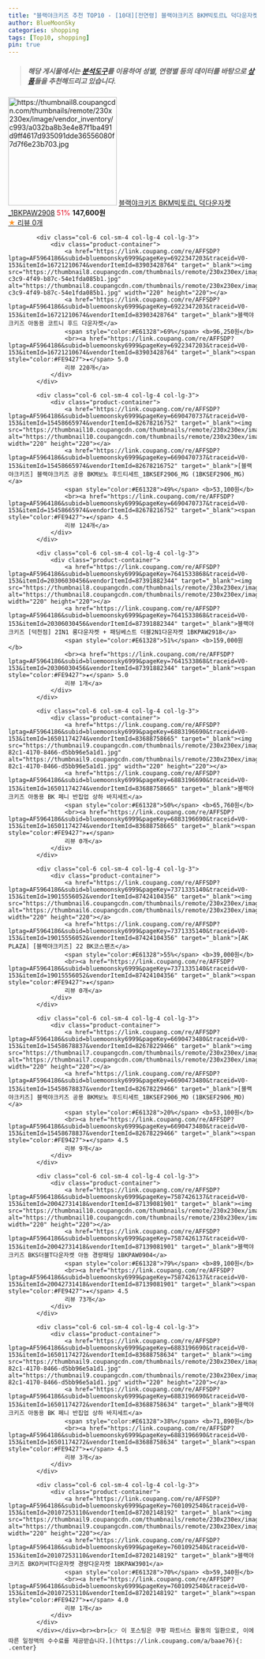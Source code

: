 ```yaml
---
title: "블랙야크키즈 추천 TOP10 - [10대][전연령] 블랙야크키즈 BKM빅토르L 덕다운자켓_1BKPAW2908"
author: BlueMoonSky
categories: shopping
tags: [Top10, shopping]
pin: true
---
```


> ##### 해당 게시물에서는 [**분석도구**](https://itemscout.io/)를 이용하여 **성별**, **연령별** 등의 데이터를 바탕으로 [**상품**](https://link.coupang.com/a/baae76)들을 추천해드리고 있습니다.
<div class="container"><div class="row">
            <div class="col-6 col-sm-4 col-lg-4 col-lg-3">
                <div class="product-container">
                    <a href="https://link.coupang.com/re/AFFSDP?lptag=AF5964186&subid=bluemoonsky6999&pageKey=6925546039&traceid=V0-153&itemId=16739564596&vendorItemId=84111084349" target="_blank"><img src="https://thumbnail8.coupangcdn.com/thumbnails/remote/230x230ex/image/vendor_inventory/c993/a032ba8b3e4e87f1ba491d9ff4617d935091dde36556080f7d7f6e23b703.jpg" alt="https://thumbnail8.coupangcdn.com/thumbnails/remote/230x230ex/image/vendor_inventory/c993/a032ba8b3e4e87f1ba491d9ff4617d935091dde36556080f7d7f6e23b703.jpg" width="220" height="220"></a>
                    <a href="https://link.coupang.com/re/AFFSDP?lptag=AF5964186&subid=bluemoonsky6999&pageKey=6925546039&traceid=V0-153&itemId=16739564596&vendorItemId=84111084349" target="_blank">블랙야크키즈 BKM빅토르L 덕다운자켓_1BKPAW2908</a>
                    <span style="color:#E61328">51%</span> <b>147,600원</b>
                    <br><a href="https://link.coupang.com/re/AFFSDP?lptag=AF5964186&subid=bluemoonsky6999&pageKey=6925546039&traceid=V0-153&itemId=16739564596&vendorItemId=84111084349" target="_blank"><span style="color:#FE9427">★</span> 
                    리뷰 0개</a>
                </div>
            </div>
            
            <div class="col-6 col-sm-4 col-lg-4 col-lg-3">
                <div class="product-container">
                    <a href="https://link.coupang.com/re/AFFSDP?lptag=AF5964186&subid=bluemoonsky6999&pageKey=6922347203&traceid=V0-153&itemId=16721210674&vendorItemId=83903428764" target="_blank"><img src="https://thumbnail8.coupangcdn.com/thumbnails/remote/230x230ex/image/retail/images/2022/11/15/15/7/cb4fe8de-c3c9-4f49-b87c-54e1fda085b1.jpg" alt="https://thumbnail8.coupangcdn.com/thumbnails/remote/230x230ex/image/retail/images/2022/11/15/15/7/cb4fe8de-c3c9-4f49-b87c-54e1fda085b1.jpg" width="220" height="220"></a>
                    <a href="https://link.coupang.com/re/AFFSDP?lptag=AF5964186&subid=bluemoonsky6999&pageKey=6922347203&traceid=V0-153&itemId=16721210674&vendorItemId=83903428764" target="_blank">블랙야크키즈 아동용 코트니 후드 다운자켓</a>
                    <span style="color:#E61328">69%</span> <b>96,250원</b>
                    <br><a href="https://link.coupang.com/re/AFFSDP?lptag=AF5964186&subid=bluemoonsky6999&pageKey=6922347203&traceid=V0-153&itemId=16721210674&vendorItemId=83903428764" target="_blank"><span style="color:#FE9427">★</span> 5.0
                    리뷰 220개</a>
                </div>
            </div>
            
            <div class="col-6 col-sm-4 col-lg-4 col-lg-3">
                <div class="product-container">
                    <a href="https://link.coupang.com/re/AFFSDP?lptag=AF5964186&subid=bluemoonsky6999&pageKey=6690470737&traceid=V0-153&itemId=15458665974&vendorItemId=82678216752" target="_blank"><img src="https://thumbnail10.coupangcdn.com/thumbnails/remote/230x230ex/image/vendor_inventory/2340/f37902ad0651d92addc39aa70789773d3aef085e72aad0b753a5f2c2a1c7.jpg" alt="https://thumbnail10.coupangcdn.com/thumbnails/remote/230x230ex/image/vendor_inventory/2340/f37902ad0651d92addc39aa70789773d3aef085e72aad0b753a5f2c2a1c7.jpg" width="220" height="220"></a>
                    <a href="https://link.coupang.com/re/AFFSDP?lptag=AF5964186&subid=bluemoonsky6999&pageKey=6690470737&traceid=V0-153&itemId=15458665974&vendorItemId=82678216752" target="_blank">[블랙야크키즈] 블랙야크키즈 공용 BKM보노 후드티세트_1BKSEF2906_MG (1BKSEF2906_MG)</a>
                    <span style="color:#E61328">49%</span> <b>53,100원</b>
                    <br><a href="https://link.coupang.com/re/AFFSDP?lptag=AF5964186&subid=bluemoonsky6999&pageKey=6690470737&traceid=V0-153&itemId=15458665974&vendorItemId=82678216752" target="_blank"><span style="color:#FE9427">★</span> 4.5
                    리뷰 124개</a>
                </div>
            </div>
            
            <div class="col-6 col-sm-4 col-lg-4 col-lg-3">
                <div class="product-container">
                    <a href="https://link.coupang.com/re/AFFSDP?lptag=AF5964186&subid=bluemoonsky6999&pageKey=7641533868&traceid=V0-153&itemId=20306030456&vendorItemId=87391882344" target="_blank"><img src="https://thumbnail8.coupangcdn.com/thumbnails/remote/230x230ex/image/vendor_inventory/c45a/c62e1ee283752471de323c1f0f70d7b1daeb0a18ea80be4a6eee069715e2.jpg" alt="https://thumbnail8.coupangcdn.com/thumbnails/remote/230x230ex/image/vendor_inventory/c45a/c62e1ee283752471de323c1f0f70d7b1daeb0a18ea80be4a6eee069715e2.jpg" width="220" height="220"></a>
                    <a href="https://link.coupang.com/re/AFFSDP?lptag=AF5964186&subid=bluemoonsky6999&pageKey=7641533868&traceid=V0-153&itemId=20306030456&vendorItemId=87391882344" target="_blank">블랙야크키즈 [덕천점] 2IN1 롱다운자켓 + 패딩베스트 더블2N1다운자켓 1BKPAW2918</a>
                    <span style="color:#E61328">51%</span> <b>159,000원</b>
                    <br><a href="https://link.coupang.com/re/AFFSDP?lptag=AF5964186&subid=bluemoonsky6999&pageKey=7641533868&traceid=V0-153&itemId=20306030456&vendorItemId=87391882344" target="_blank"><span style="color:#FE9427">★</span> 5.0
                    리뷰 1개</a>
                </div>
            </div>
            
            <div class="col-6 col-sm-4 col-lg-4 col-lg-3">
                <div class="product-container">
                    <a href="https://link.coupang.com/re/AFFSDP?lptag=AF5964186&subid=bluemoonsky6999&pageKey=6883196690&traceid=V0-153&itemId=16501174274&vendorItemId=83688758665" target="_blank"><img src="https://thumbnail9.coupangcdn.com/thumbnails/remote/230x230ex/image/retail/images/2022/10/31/18/1/976fec21-82c1-4170-8466-d5bb96e5a1d1.jpg" alt="https://thumbnail9.coupangcdn.com/thumbnails/remote/230x230ex/image/retail/images/2022/10/31/18/1/976fec21-82c1-4170-8466-d5bb96e5a1d1.jpg" width="220" height="220"></a>
                    <a href="https://link.coupang.com/re/AFFSDP?lptag=AF5964186&subid=bluemoonsky6999&pageKey=6883196690&traceid=V0-153&itemId=16501174274&vendorItemId=83688758665" target="_blank">블랙야크키즈 아동용 BK 페니 반집업 상하 바지세트</a>
                    <span style="color:#E61328">50%</span> <b>65,760원</b>
                    <br><a href="https://link.coupang.com/re/AFFSDP?lptag=AF5964186&subid=bluemoonsky6999&pageKey=6883196690&traceid=V0-153&itemId=16501174274&vendorItemId=83688758665" target="_blank"><span style="color:#FE9427">★</span> 
                    리뷰 0개</a>
                </div>
            </div>
            
            <div class="col-6 col-sm-4 col-lg-4 col-lg-3">
                <div class="product-container">
                    <a href="https://link.coupang.com/re/AFFSDP?lptag=AF5964186&subid=bluemoonsky6999&pageKey=7371335140&traceid=V0-153&itemId=19015556052&vendorItemId=87424104356" target="_blank"><img src="https://thumbnail6.coupangcdn.com/thumbnails/remote/230x230ex/image/vendor_inventory/5761/a708c33c9ea31539f76ad28fc594e10150765fb22f2e493e87688cfc20b8.jpg" alt="https://thumbnail6.coupangcdn.com/thumbnails/remote/230x230ex/image/vendor_inventory/5761/a708c33c9ea31539f76ad28fc594e10150765fb22f2e493e87688cfc20b8.jpg" width="220" height="220"></a>
                    <a href="https://link.coupang.com/re/AFFSDP?lptag=AF5964186&subid=bluemoonsky6999&pageKey=7371335140&traceid=V0-153&itemId=19015556052&vendorItemId=87424104356" target="_blank">[AK PLAZA] [블랙야크키즈] 22 BK코스팬츠</a>
                    <span style="color:#E61328">55%</span> <b>39,000원</b>
                    <br><a href="https://link.coupang.com/re/AFFSDP?lptag=AF5964186&subid=bluemoonsky6999&pageKey=7371335140&traceid=V0-153&itemId=19015556052&vendorItemId=87424104356" target="_blank"><span style="color:#FE9427">★</span> 
                    리뷰 0개</a>
                </div>
            </div>
            
            <div class="col-6 col-sm-4 col-lg-4 col-lg-3">
                <div class="product-container">
                    <a href="https://link.coupang.com/re/AFFSDP?lptag=AF5964186&subid=bluemoonsky6999&pageKey=6690473480&traceid=V0-153&itemId=15458678837&vendorItemId=82678229466" target="_blank"><img src="https://thumbnail7.coupangcdn.com/thumbnails/remote/230x230ex/image/vendor_inventory/c5ec/1cbc9a41237a21cf3e2c9c3ae652d508995a5b212c69663c38cc85a64ff2.jpg" alt="https://thumbnail7.coupangcdn.com/thumbnails/remote/230x230ex/image/vendor_inventory/c5ec/1cbc9a41237a21cf3e2c9c3ae652d508995a5b212c69663c38cc85a64ff2.jpg" width="220" height="220"></a>
                    <a href="https://link.coupang.com/re/AFFSDP?lptag=AF5964186&subid=bluemoonsky6999&pageKey=6690473480&traceid=V0-153&itemId=15458678837&vendorItemId=82678229466" target="_blank">[블랙야크키즈] 블랙야크키즈 공용 BKM보노 후드티세트_1BKSEF2906_MO (1BKSEF2906_MO)</a>
                    <span style="color:#E61328">20%</span> <b>53,100원</b>
                    <br><a href="https://link.coupang.com/re/AFFSDP?lptag=AF5964186&subid=bluemoonsky6999&pageKey=6690473480&traceid=V0-153&itemId=15458678837&vendorItemId=82678229466" target="_blank"><span style="color:#FE9427">★</span> 4.5
                    리뷰 9개</a>
                </div>
            </div>
            
            <div class="col-6 col-sm-4 col-lg-4 col-lg-3">
                <div class="product-container">
                    <a href="https://link.coupang.com/re/AFFSDP?lptag=AF5964186&subid=bluemoonsky6999&pageKey=7587426137&traceid=V0-153&itemId=20042731418&vendorItemId=87139081901" target="_blank"><img src="https://thumbnail10.coupangcdn.com/thumbnails/remote/230x230ex/image/vendor_inventory/6719/bcfe4e97d258f621163eaf1ffe6548c4e1688f6591d4481f2569c1a02675.jpg" alt="https://thumbnail10.coupangcdn.com/thumbnails/remote/230x230ex/image/vendor_inventory/6719/bcfe4e97d258f621163eaf1ffe6548c4e1688f6591d4481f2569c1a02675.jpg" width="220" height="220"></a>
                    <a href="https://link.coupang.com/re/AFFSDP?lptag=AF5964186&subid=bluemoonsky6999&pageKey=7587426137&traceid=V0-153&itemId=20042731418&vendorItemId=87139081901" target="_blank">블랙야크키즈 BKS더블T다운자켓 아동 경량패딩 1BKPAW0904</a>
                    <span style="color:#E61328">79%</span> <b>89,100원</b>
                    <br><a href="https://link.coupang.com/re/AFFSDP?lptag=AF5964186&subid=bluemoonsky6999&pageKey=7587426137&traceid=V0-153&itemId=20042731418&vendorItemId=87139081901" target="_blank"><span style="color:#FE9427">★</span> 4.5
                    리뷰 73개</a>
                </div>
            </div>
            
            <div class="col-6 col-sm-4 col-lg-4 col-lg-3">
                <div class="product-container">
                    <a href="https://link.coupang.com/re/AFFSDP?lptag=AF5964186&subid=bluemoonsky6999&pageKey=6883196690&traceid=V0-153&itemId=16501174272&vendorItemId=83688758634" target="_blank"><img src="https://thumbnail9.coupangcdn.com/thumbnails/remote/230x230ex/image/retail/images/2022/10/31/18/1/976fec21-82c1-4170-8466-d5bb96e5a1d1.jpg" alt="https://thumbnail9.coupangcdn.com/thumbnails/remote/230x230ex/image/retail/images/2022/10/31/18/1/976fec21-82c1-4170-8466-d5bb96e5a1d1.jpg" width="220" height="220"></a>
                    <a href="https://link.coupang.com/re/AFFSDP?lptag=AF5964186&subid=bluemoonsky6999&pageKey=6883196690&traceid=V0-153&itemId=16501174272&vendorItemId=83688758634" target="_blank">블랙야크키즈 아동용 BK 페니 반집업 상하 바지세트</a>
                    <span style="color:#E61328">38%</span> <b>71,890원</b>
                    <br><a href="https://link.coupang.com/re/AFFSDP?lptag=AF5964186&subid=bluemoonsky6999&pageKey=6883196690&traceid=V0-153&itemId=16501174272&vendorItemId=83688758634" target="_blank"><span style="color:#FE9427">★</span> 4.5
                    리뷰 3개</a>
                </div>
            </div>
            
            <div class="col-6 col-sm-4 col-lg-4 col-lg-3">
                <div class="product-container">
                    <a href="https://link.coupang.com/re/AFFSDP?lptag=AF5964186&subid=bluemoonsky6999&pageKey=7601092540&traceid=V0-153&itemId=20107253110&vendorItemId=87202148192" target="_blank"><img src="https://thumbnail9.coupangcdn.com/thumbnails/remote/230x230ex/image/vendor_inventory/5fec/9202a1b1804ad91ae694ed1489599a417a68a1f4610876150c90e1326376.jpg" alt="https://thumbnail9.coupangcdn.com/thumbnails/remote/230x230ex/image/vendor_inventory/5fec/9202a1b1804ad91ae694ed1489599a417a68a1f4610876150c90e1326376.jpg" width="220" height="220"></a>
                    <a href="https://link.coupang.com/re/AFFSDP?lptag=AF5964186&subid=bluemoonsky6999&pageKey=7601092540&traceid=V0-153&itemId=20107253110&vendorItemId=87202148192" target="_blank">블랙야크키즈 BKO커비T다운자켓 경량다운자켓 1BKPAW3901</a>
                    <span style="color:#E61328">70%</span> <b>59,340원</b>
                    <br><a href="https://link.coupang.com/re/AFFSDP?lptag=AF5964186&subid=bluemoonsky6999&pageKey=7601092540&traceid=V0-153&itemId=20107253110&vendorItemId=87202148192" target="_blank"><span style="color:#FE9427">★</span> 4.0
                    리뷰 1개</a>
                </div>
            </div>
            </div></div><br><br>[👉 이 포스팅은 쿠팡 파트너스 활동의 일환으로, 이에 따른 일정액의 수수료를 제공받습니다.](https://link.coupang.com/a/baae76){: .center}